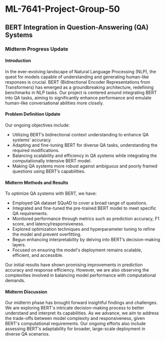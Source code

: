 # ML-7641-Project-Group-50
## BERT Integration in Question-Answering (QA) Systems

### Midterm Progress Update

#### Introduction
In the ever-evolving landscape of Natural Language Processing (NLP), the quest for models capable of understanding and generating human-like responses is crucial. BERT (Bidirectional Encoder Representations from Transformers) has emerged as a groundbreaking architecture, redefining benchmarks in NLP tasks. Our project is centered around integrating BERT into QA tasks, aiming to significantly enhance performance and emulate human-like conversational abilities more closely.

#### Problem Definition Update
Our ongoing objectives include:

- Utilizing BERT’s bidirectional context understanding to enhance QA systems' accuracy.
- Adapting and fine-tuning BERT for diverse QA tasks, understanding the required modifications.
- Balancing scalability and efficiency in QA systems while integrating the computationally intensive BERT model.
- Making QA systems more robust against ambiguous and poorly framed questions using BERT’s capabilities.

#### Midterm Methods and Results
To optimize QA systems with BERT, we have:

- Employed QA dataset SQuAD to cover a broad range of questions.
- Integrated and fine-tuned the pre-trained BERT model to meet specific QA requirements.
- Monitored performance through metrics such as prediction accuracy, F1 score, and latency/responsiveness.
- Explored optimization techniques and hyperparameter tuning to refine the model and prevent overfitting.
- Begun enhancing interpretability by delving into BERT’s decision-making layers.
- Focused on ensuring the model's deployment remains scalable, efficient, and accessible.

Our initial results have shown promising improvements in prediction accuracy and response efficiency. However, we are also observing the complexities involved in balancing model performance with computational demands.

#### Midterm Discussion
Our midterm phase has brought forward insightful findings and challenges. We are exploring BERT's intricate decision-making process to better understand and interpret its capabilities. As we advance, we aim to address the trade-offs between model complexity and responsiveness, given BERT's computational requirements. Our ongoing efforts also include assessing BERT's adaptability for broader, large-scale deployment in diverse QA scenarios.

